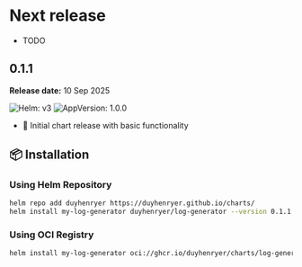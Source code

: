 # Next release

- TODO

## 0.1.1

**Release date:** 10 Sep 2025

![Helm: v3](https://img.shields.io/badge/Helm-v3.14%2B-informational?color=informational&logo=helm) ![AppVersion: 1.0.0](https://img.shields.io/badge/AppVersion-1.0.0-success?color=success&logo=docker)


- 🚀 Initial chart release with basic functionality

## 📦 Installation

### Using Helm Repository
```bash
helm repo add duyhenryer https://duyhenryer.github.io/charts/
helm install my-log-generator duyhenryer/log-generator --version 0.1.1
```

### Using OCI Registry
```bash
helm install my-log-generator oci://ghcr.io/duyhenryer/charts/log-generator --version 0.1.1
```